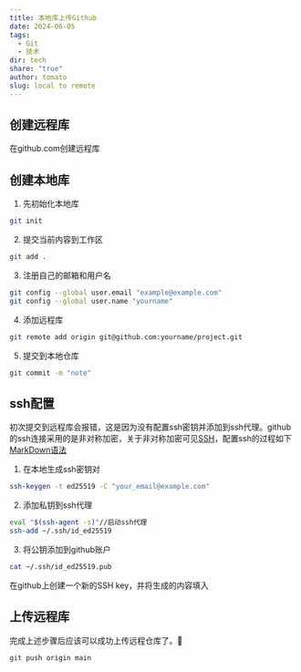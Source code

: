 ```yaml
---
title: 本地库上传Github
date: 2024-06-05
tags:
  - Git
  - 技术
dir: tech
share: "true"
author: tomato
slug: local to remote
---
```


## 创建远程库
在github.com创建远程库

## 创建本地库
1. 先初始化本地库
~~~bash
git init
~~~
2. 提交当前内容到工作区
~~~bash
git add .
~~~
3. 注册自己的邮箱和用户名
~~~bash
git config --global user.email "example@example.com"
git config --global user.name "yourname"
~~~
4. 添加远程库
~~~bash
git remote add origin git@github.com:yourname/project.git
~~~
5. 提交到本地仓库
~~~bash
git commit -m "note"
~~~

## ssh配置
初次提交到远程库会报错，这是因为没有配置ssh密钥并添加到ssh代理。github的ssh连接采用的是非对称加密，关于非对称加密可见[SSH](SSH.md)，配置ssh的过程如下[MarkDown语法](MarkDown%E8%AF%AD%E6%B3%95.md)
1. 在本地生成ssh密钥对
~~~bash
ssh-keygen -t ed25519 -C "your_email@example.com"
~~~
2. 添加私钥到ssh代理
~~~bash
eval "$(ssh-agent -s)"//启动ssh代理
ssh-add ~/.ssh/id_ed25519
~~~
3. 将公钥添加到github账户
~~~bash
cat ~/.ssh/id_ed25519.pub
~~~
在github上创建一个新的SSH key，并将生成的内容填入

## 上传远程库
完成上述步骤后应该可以成功上传远程仓库了。🎉
~~~bash
git push origin main
~~~
